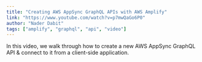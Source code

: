 ```yaml
---
title: "Creating AWS AppSync GraphQL APIs with AWS Amplify"
link: "https://www.youtube.com/watch?v=p7mwQaGo6P0"
author: "Nader Dabit"
tags: ["amplify", "graphql", "api", "video"]
---
```


In this video, we walk through how to create a new AWS AppSync GraphQL API & connect to it from a client-side application.
